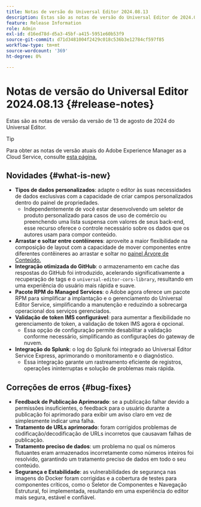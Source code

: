 ```yaml
---
title: Notas de versão do Universal Editor 2024.08.13
description: Estas são as notas de versão do Universal Editor de 2024.08.13.
feature: Release Information
role: Admin
exl-id: d16ed78d-d5a3-45bf-a415-5951e60b53f9
source-git-commit: d71d3481004f2429c018c536b3e12784cf597f85
workflow-type: tm+mt
source-wordcount: '369'
ht-degree: 0%

---
```



# Notas de versão do Universal Editor 2024.08.13 {#release-notes}

Estas são as notas de versão da versão de 13 de agosto de 2024 do Universal Editor.

>[!TIP]
>
>Para obter as notas de versão atuais do Adobe Experience Manager as a Cloud Service, consulte [esta página.](/help/release-notes/release-notes-cloud/release-notes-current.md)

## Novidades {#what-is-new}

* **Tipos de dados personalizados**: adapte o editor às suas necessidades de dados exclusivas com a capacidade de criar campos personalizados dentro do painel de propriedades.
   * Independentemente de você estar desenvolvendo um seletor de produto personalizado para casos de uso de comércio ou preenchendo uma lista suspensa com valores de seus back-end, esse recurso oferece o controle necessário sobre os dados que os autores usam para compor conteúdo.
* **Arrastar e soltar entre contêineres**: aproveite a maior flexibilidade na composição de layout com a capacidade de mover componentes entre diferentes contêineres ao arrastar e soltar no [painel Árvore de Conteúdo.](/help/sites-cloud/authoring/universal-editor/navigation.md#content-tree-mode)
* **Integração otimizada do GitHub**: o armazenamento em cache das respostas do GitHub foi introduzido, acelerando significativamente a recuperação de tags e o `universal-editor-cors-library`, resultando em uma experiência do usuário mais rápida e suave.
* **Pacote RPM do Managed Services**: o Adobe agora oferece um pacote RPM para simplificar a implantação e o gerenciamento do Universal Editor Service, simplificando a manutenção e reduzindo a sobrecarga operacional dos serviços gerenciados.
* **Validação de token IMS configurável**: para aumentar a flexibilidade no gerenciamento de token, a validação de token IMS agora é opcional.
   * Essa opção de configuração permite desabilitar a validação conforme necessário, simplificando as configurações do gateway de nuvem.
* **Integração do Splunk**: o log do Splunk foi integrado ao Universal Editor Service Express, aprimorando o monitoramento e o diagnóstico.
   * Essa integração garante um rastreamento eficiente de registros, operações ininterruptas e solução de problemas mais rápida.

## Correções de erros {#bug-fixes}

* **Feedback de Publicação Aprimorado**: se a publicação falhar devido a permissões insuficientes, o feedback para o usuário durante a publicação foi aprimorado para exibir um aviso claro em vez de simplesmente indicar uma falha.
* **Tratamento de URLs aprimorado**: foram corrigidos problemas de codificação/decodificação de URLs incorretos que causavam falhas de publicação.
* **Tratamento preciso de dados**: um problema no qual os números flutuantes eram armazenados incorretamente como números inteiros foi resolvido, garantindo um tratamento preciso de dados em todo o seu conteúdo.
* **Segurança e Estabilidade**: as vulnerabilidades de segurança nas imagens do Docker foram corrigidas e a cobertura de testes para componentes críticos, como o Seletor de Componentes e Navegação Estrutural, foi implementada, resultando em uma experiência do editor mais segura, estável e confiável.
